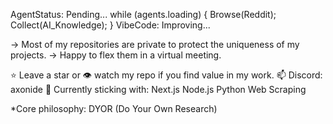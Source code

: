 AgentStatus: Pending...
while (agents.loading) {
    Browse(Reddit);
    Collect(AI_Knowledge);
}
VibeCode: Improving...

-> Most of my repositories are private to protect the uniqueness of my projects.
-> Happy to flex them in a virtual meeting.

⭐ Leave a star or 👁️ watch my repo if you find value in my work.
📫 Discord: axonide
📌 Currently sticking with:
        Next.js
        Node.js
        Python
        Web Scraping

*Core philosophy: DYOR (Do Your Own Research)
